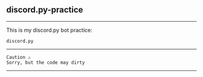 ## discord.py-practice

- - -

This is my discord.py bot practice:

    discord.py

- - -

```
Caution ⚠   
Sorry, but the code may dirty
```

- - -

